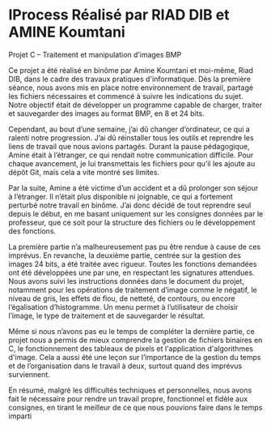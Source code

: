 # IProcess Réalisé par RIAD DIB et AMINE Koumtani

Projet C – Traitement et manipulation d’images BMP

Ce projet a été réalisé en binôme par Amine Koumtani et moi-même, Riad DIB, dans le cadre des travaux pratiques d'informatique. Dès la première séance, nous avons mis en place notre environnement de travail, partagé les fichiers nécessaires et commencé à suivre les indications du sujet. Notre objectif était de développer un programme capable de charger, traiter et sauvegarder des images au format BMP, en 8 et 24 bits.

Cependant, au bout d’une semaine, j’ai dû changer d’ordinateur, ce qui a ralenti notre progression. J’ai dû réinstaller tous les outils et reprendre les liens de travail que nous avions partagés. Durant la pause pédagogique, Amine était à l’étranger, ce qui rendait notre communication difficile. Pour chaque avancement, je lui transmettais les fichiers pour qu’il les ajoute au dépôt Git, mais cela a vite montré ses limites.

Par la suite, Amine a été victime d’un accident et a dû prolonger son séjour à l’étranger. Il n’était plus disponible ni joignable, ce qui a fortement perturbé notre travail en binôme. J’ai donc décidé de tout reprendre seul depuis le début, en me basant uniquement sur les consignes données par le professeur, que ce soit pour la structure des fichiers ou le développement des fonctions.

La première partie n’a malheureusement pas pu être rendue à cause de ces imprévus. En revanche, la deuxième partie, centrée sur la gestion des images 24 bits, a été traitée avec rigueur. Toutes les fonctions demandées ont été développées une par une, en respectant les signatures attendues. Nous avons suivi les instructions données dans le document du projet, notamment pour les opérations de traitement d’image comme le négatif, le niveau de gris, les effets de flou, de netteté, de contours, ou encore l’égalisation d’histogramme. Un menu permet à l’utilisateur de choisir l’image, le type de traitement et de sauvegarder le résultat.

Même si nous n’avons pas eu le temps de compléter la dernière partie, ce projet nous a permis de mieux comprendre la gestion de fichiers binaires en C, le fonctionnement des tableaux de pixels et l'application d'algorithmes d'image. Cela a aussi été une leçon sur l’importance de la gestion du temps et de l’organisation dans le travail à deux, surtout quand des imprévus surviennent.

En résumé, malgré les difficultés techniques et personnelles, nous avons fait le nécessaire pour rendre un travail propre, fonctionnel et fidèle aux consignes, en tirant le meilleur de ce que nous pouvions faire dans le temps imparti